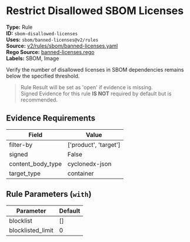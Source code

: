 # Restrict Disallowed SBOM Licenses  
**Type:** Rule  
**ID:** `sbom-disallowed-licenses`  
**Uses:** `sbom/banned-licenses@v2/rules`  
**Source:** [v2/rules/sbom/banned-licenses.yaml](https://github.com/scribe-public/sample-policies/v2/rules/sbom/banned-licenses.yaml)  
**Rego Source:** [banned-licenses.rego](https://github.com/scribe-public/sample-policies/v2/rules/sbom/banned-licenses.rego)  
**Labels:** SBOM, Image  

Verify the number of disallowed licenses in SBOM dependencies remains below the specified threshold.

> Rule Result will be set as 'open' if evidence is missing.  
> Signed Evidence for this rule **IS NOT** required by default but is recommended.  

## Evidence Requirements  
| Field | Value |
|-------|-------|
| filter-by | ['product', 'target'] |
| signed | False |
| content_body_type | cyclonedx-json |
| target_type | container |

## Rule Parameters (`with`)  
| Parameter | Default |
|-----------|---------|
| blocklist | [] |
| blocklisted_limit | 0 |
